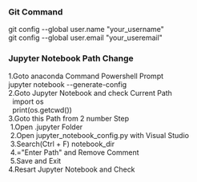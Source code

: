 ### Git Command <br>
git config --global user.name "your_username" <br>
git config --global user.email "your_useremail" <br>

### Jupyter Notebook Path Change<br>
1.Goto anaconda Command Powershell Prompt<br>
    jupyter notebook --generate-config<br>
2.Goto Jupyter Notebook and check Current Path<br>
   &nbsp;&nbsp;import os <br>
    &nbsp;&nbsp;print(os.getcwd()) <br>
3.Goto this Path from 2 number Step<br>
    &nbsp;1.Open .jupyter Folder <br>
    &nbsp;2.Open jupyter_notebook_config.py with Visual Studio <br>
    &nbsp;3.Search(Ctrl + F) notebook_dir <br>
    &nbsp;4.="Enter Path" and Remove Comment<br>
    &nbsp;5.Save and Exit<br>
4.Resart Jupyter Notebook and Check  <br>